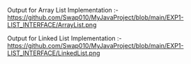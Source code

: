 Output for Array List Implementation :- https://github.com/Swap010/MyJavaProject/blob/main/EXP1-LIST_INTERFACE/ArrayList.png

Output for Linked List Implementation :- https://github.com/Swap010/MyJavaProject/blob/main/EXP1-LIST_INTERFACE/LinkedList.png
